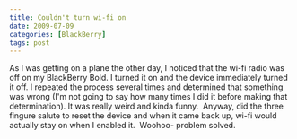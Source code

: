 ```yaml
---
title: Couldn't turn wi-fi on
date: 2009-07-09
categories: [BlackBerry]
tags: post
---
```


As I was getting on a plane the other day, I noticed that the wi-fi radio was off on my BlackBerry Bold. I turned it on and the device immediately turned it off. I repeated the process several times and determined that something was wrong (I'm not going to say how many times I did it before making that determination). It was really weird and kinda funny.  Anyway, did the three fingure salute to reset the device and when it came back up, wi-fi would actually stay on when I enabled it.  Woohoo- problem solved.